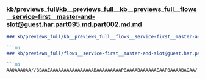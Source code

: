 ### kb/previews_full/kb__previews_full__kb__previews_full__flows__service-first__master-and-slot@guest.har.part095.md.part002.md.md

```md
### kb/previews_full/kb__previews_full__flows__service-first__master-and-slot@guest.har.part095.md.part002.md

```md
### kb/previews_full/flows__service-first__master-and-slot@guest.har.part095.md (part 002)

```md
AAQAAAQAA//8BAAEAAAAAAAAAAAAAAAABAAAAAAAAAP8AAAABAAAAAAEAAP8AAAABAQAA/
```

```

```

```
